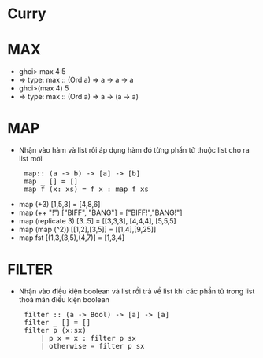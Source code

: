 # Curry
# MAX
<ul>
    <li>ghci> max 4 5</li>
    <li>=> type: max :: (Ord a) => a -> a -> a</li>
    <li>ghci>(max 4) 5</li>
    <li>=> type: max :: (Ord a) => a -> (a -> a)</li>
</ul>

# MAP
- Nhận vào hàm và list rồi áp dụng hàm đó từng phần tử thuộc list cho ra list mới
<pre>
    map:: (a -> b) -> [a] -> [b]
    map _ [] = []
    map f (x: xs) = f x : map f xs
</pre>
<ul>
    <li>map (+3) [1,5,3] = [4,8,6]</li>
    <li>map (++ "!") ["BIFF", "BANG"] = ["BIFF!","BANG!"]</li>
    <li>map (replicate 3) [3..5] = [[3,3,3], [4,4,4], [5,5,5]</li>
    <li>map (map (^2)) [[1,2],[3,5]] = [[1,4],[9,25]]</li>
    <li>map fst [(1,3,(3,5),(4,7)] = [1,3,4]</li>
</ul>

# FILTER
- Nhận vào điều kiện boolean và list rồi trả về list khi các phần tử trong list thoả mãn điều kiện boolean

<pre>
    filter :: (a -> Bool) -> [a] -> [a]
    filter _ [] = []
    filter p (x:sx)
        | p x = x : filter p sx
        | otherwise = filter p sx
</pre>

